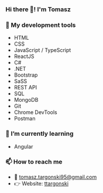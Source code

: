 ### Hi there 👋! I'm Tomasz

### 🔨 My development tools
* HTML
* CSS
* JavaScript / TypeScript
* ReactJS
* C#
* .NET
* Bootstrap
* SaSS
* REST API
* SQL
* MongoDB
* Git
* Chrome DevTools
* Postman

### 🌱 I’m currently learning
* Angular

### 📫 How to reach me 
* 📧 tomasz.targonski95@gmail.com
* 👉 Website: [ttargonski](https://ttargonski.netlify.app/)

